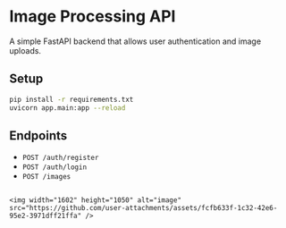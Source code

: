 # Image Processing API

A simple FastAPI backend that allows user authentication and image uploads.

## Setup
```bash
pip install -r requirements.txt
uvicorn app.main:app --reload
```

## Endpoints
- `POST /auth/register`
- `POST /auth/login`
- `POST /images`
```

<img width="1602" height="1050" alt="image" src="https://github.com/user-attachments/assets/fcfb633f-1c32-42e6-95e2-3971dff21ffa" />
